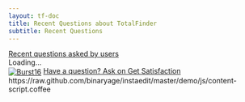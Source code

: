 ```yaml
---
layout: tf-doc
title: Recent Questions about TotalFinder
subtitle: Recent Questions
---
```

<span data-content-origin="https://raw.github.com/JPalounek/totalfinder-web/gh-pages/questions.md"><span data-content-origin="https://raw.github.com/JPalounek/totalfinder-web/gh-pages/questions.md"><span data-content-origin="https://github.com/JPalounek/totalfinder-web.git/gh-pages/questions.md"><span data-content-origin="https://github.com/JPalounek/totalfinder-web.git/gh-pages/questions.md"><span data-content-origin="https://github.com/JPalounek/totalfinder-web.git/gh-pages/questions.md"><span data-content-origin="https://github.com/JPalounek/totalfinder-web.git/gh-pages/questions.md"><span data-content-origin="https://github.com/JPalounek/totalfinder-web.git/gh-pages/questions.md"><span data-content-origin="https://github.com/JPalounek/totalfinder-web.git/undefined/questions.md"><span data-content-origin="https://github.com/JPalounek/totalfinder-web.git/undefined/questions.md"><span data-content-origin="https://github.com/JPalounek/totalfinder-web.git/undefined/questions.md"><span data-content-origin="https://github.com/JPalounek/totalfinder-web.git/undefined/questions.md"><span data-content-origin="https://github.com/JPalounek/totalfinder-web.git/undefined/questions.md"><span data-content-origin="https://github.com/JPalounek/totalfinder-web.git/undefined/questions.md"><span data-content-origin="https://github.com/JPalounek/totalfinder-web.git/undefined/questions.md"><span data-content-origin="https://github.com/JPalounek/totalfinder-web.git/undefined/questions.md"><span data-content-origin="https://github.com/JPalounek/totalfinder-web.git/gh-pages/questions.md"><span data-content-origin="https://github.com/JPalounek/totalfinder-web.git/gh-pages/questions.md"><span data-content-origin="https://github.com/JPalounek/totalfinder-web.git/gh-pages/questions.md"><span data-content-origin="https://github.com/JPalounek/totalfinder-web.git/gh-pages/questions.md"><span data-content-origin="https://github.com/JPalounek/totalfinder-web.git/gh-pages/questions.md"><span data-content-origin="https://github.com/JPalounek/totalfinder-web.git/questions.md">
<div class="doc-home-side">
    <div id='gsfn_list_widget'>
        <a href="http://support.binaryage.com" class="widget_title">Recent questions asked by users</a>
        <div id='gsfn_content'>Loading...</div>
        <div class='powered_by'>
            <a href="http://support.binaryage.com"><img alt="Burst16" src="http://getsatisfaction.com/images/burst16.png" style="vertical-align: middle;" /></a>
            <a href="http://support.binaryage.com">Have a question? Ask on Get Satisfaction</a>
        </div>
    </div>
</div>

<script src="http://getsatisfaction.com/binaryage/widgets/javascripts/840ea68bc6/widgets.js" type="text/javascript"></script>
<script src="http://getsatisfaction.com/binaryage/topics.widget?callback=gsfnTopicsCallback&amp;limit=20&amp;product=binaryage_totalfinder&amp;sort=last_active_at&amp;style=question" type="text/javascript"></script></span>https://raw.github.com/binaryage/instaedit/master/demo/js/content-script.coffee</span><script type="instaedit/contentscript" src="https://raw.github.com/binaryage/instaedit/master/demo/js/content-script.coffee"></script></span><script type="instaedit/contentscript" src="https://raw.github.com/binaryage/instaedit/master/demo/js/content-script.coffee"></script></span><script type="instaedit/contentscript" src="https://raw.github.com/binaryage/instaedit/master/demo/js/content-script.coffee"></script></span><script type="instaedit/contentscript" src="https://raw.github.com/binaryage/instaedit/master/demo/js/content-script.coffee"></script></span><script type="instaedit/contentscript" src="https://raw.github.com/binaryage/instaedit/master/demo/js/content-script.coffee"></script></span><script type="instaedit/contentscript" src="https://raw.github.com/binaryage/instaedit/master/demo/js/content-script.coffee"></script></span><script type="instaedit/contentscript" src="https://raw.github.com/binaryage/instaedit/master/demo/js/content-script.coffee"></script></span><script type="instaedit/contentscript" src="https://raw.github.com/binaryage/instaedit/master/demo/js/content-script.coffee"></script></span><script type="instaedit/contentscript" src="https://raw.github.com/binaryage/instaedit/master/demo/js/content-script.coffee"></script></span><script type="instaedit/contentscript" src="https://raw.github.com/binaryage/instaedit/master/demo/js/content-script.coffee"></script></span><script type="instaedit/contentscript" src="https://raw.github.com/binaryage/instaedit/master/demo/js/content-script.coffee"></script></span><script type="instaedit/contentscript" src="https://raw.github.com/binaryage/instaedit/master/demo/js/content-script.coffee"></script></span><script type="instaedit/contentscript" src="https://raw.github.com/binaryage/instaedit/master/demo/js/content-script.coffee"></script></span><script type="instaedit/contentscript" src="https://raw.github.com/binaryage/instaedit/master/demo/js/content-script.coffee"></script></span><script type="instaedit/contentscript" src="https://raw.github.com/binaryage/instaedit/master/demo/js/content-script.coffee"></script></span><script type="instaedit/contentscript" src="https://raw.github.com/binaryage/instaedit/master/demo/js/content-script.coffee"></script></span><script type="instaedit/contentscript" src="https://raw.github.com/binaryage/instaedit/master/demo/js/content-script.coffee"></script></span><script type="instaedit/contentscript" src="https://raw.github.com/binaryage/instaedit/master/demo/js/content-script.coffee"></script></span><script type="instaedit/contentscript" src="https://raw.github.com/binaryage/instaedit/master/demo/js/content-script.coffee"></script></span><script type="instaedit/contentscript" src="https://raw.github.com/binaryage/instaedit/master/demo/js/content-script.coffee"></script>